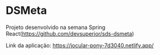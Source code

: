 # DSMeta

Projeto desenvolvido na semana Spring React(https://github.com/devsuperior/sds-dsmeta)

Link da aplicação: https://jocular-pony-7d3040.netlify.app/
